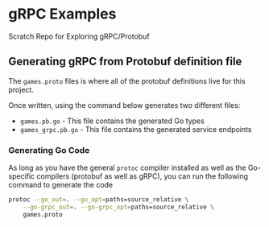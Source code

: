 # gRPC Examples

Scratch Repo for Exploring gRPC/Protobuf

## Generating gRPC from Protobuf definition file

The `games.proto` files is where all of the protobuf definitions live for this project.

Once written, using the command below generates two different files:

* `games.pb.go` - This file contains the generated Go types
* `games_grpc.pb.go` - This file contains the generated service endpoints

### Generating Go Code

As long as you have the general `protoc` compiler installed as well as the Go-specific compilers (protobuf as well as gRPC), you can run the following command to generate the code

```sh
protoc --go_out=. --go_opt=paths=source_relative \
    --go-grpc_out=. --go-grpc_opt=paths=source_relative \
    games.proto
```
